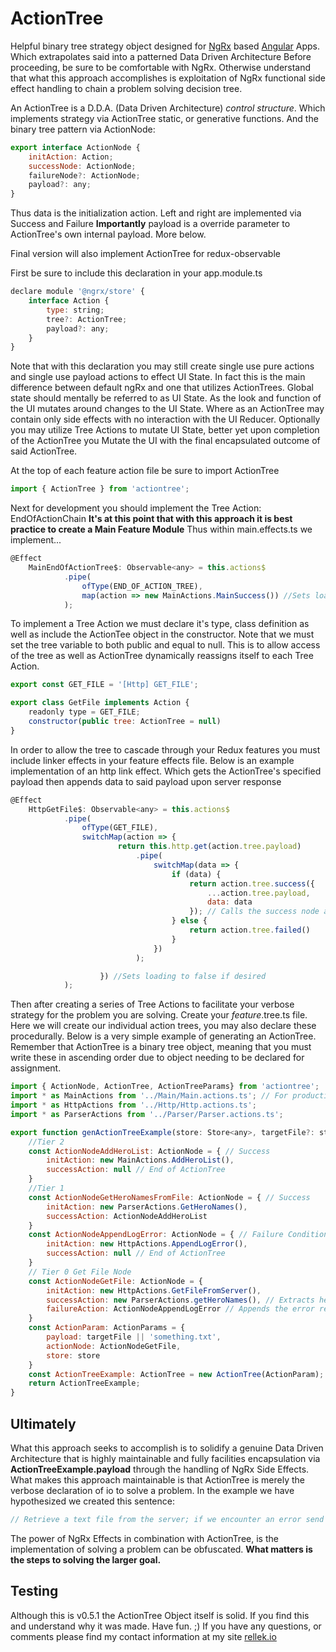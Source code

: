 # ActionTree

Helpful binary tree strategy object designed for [NgRx](ngrx.io) based [Angular](angular.io) Apps. Which extrapolates said into a patterned Data Driven Architecture
Before proceeding, be sure to be comfortable with NgRx.
Otherwise understand that what this approach accomplishes is exploitation of NgRx functional side effect handling to chain a problem solving decision tree.

An ActionTree is a D.D.A. (Data Driven Architecture) *control structure*. Which implements strategy via ActionTree static, or generative functions. And the binary tree pattern via ActionNode:

```javascript
export interface ActionNode {
    initAction: Action;
    successNode: ActionNode;
    failureNode?: ActionNode;
    payload?: any;
}
```

Thus data is the initialization action. Left and right are implemented via Success and Failure
**Importantly** payload is a override parameter to ActionTree's own internal payload. More below.

Final version will also implement ActionTree for redux-observable

First be sure to include this declaration in your app.module.ts

```javascript
declare module '@ngrx/store' {
    interface Action {
        type: string;
        tree?: ActionTree;
        payload?: any;
    }
}
```

Note that with this declaration you may still create single use pure actions and single use payload actions to effect UI State.
In fact this is the main difference between default ngRx and one that utilizes ActionTrees. Global state should mentally be referred to as UI State. As the look and function of the UI mutates around changes to the UI State. Where as an ActionTree may contain only side effects with no interaction with the UI Reducer. Optionally you may utilize Tree Actions to mutate UI State, better yet upon completion of the ActionTree you Mutate the UI with the final encapsulated outcome  of said ActionTree.

At the top of each feature action file be sure to import ActionTree

```javascript
import { ActionTree } from 'actiontree';
```

Next for development you should implement the Tree Action: EndOfActionChain
**It's at this point that with this approach it is best practice to create a Main Feature Module**
Thus within main.effects.ts we implement...

```javascript
@Effect
    MainEndOfActionTree$: Observable<any> = this.actions$
            .pipe(
                ofType(END_OF_ACTION_TREE),
                map(action => new MainActions.MainSuccess()) //Sets loading to false if desired
            );
```

To implement a Tree Action we must declare it's type, class definition as well as include the ActionTee object in the constructor. Note that we must set the tree variable to both public and equal to null. This is to allow access of the tree as well as ActionTree dynamically reassigns itself to each Tree Action.

```javascript
export const GET_FILE = '[Http] GET_FILE';

export class GetFile implements Action {
    readonly type = GET_FILE;
    constructor(public tree: ActionTree = null)
}
```

In order to allow the tree to cascade through your Redux features you must include linker effects in your feature effects file.
Below is an example implementation of an http link effect. Which gets the ActionTree's specified payload then appends data to said payload upon server response

```javascript
@Effect
    HttpGetFile$: Observable<any> = this.actions$
            .pipe(
                ofType(GET_FILE),
                switchMap(action => {
                        return this.http.get(action.tree.payload)
                            .pipe(
                                switchMap(data => {
                                    if (data) {
                                        return action.tree.success({
                                            ...action.tree.payload,
                                            data: data
                                        }); // Calls the success node and appends the returned data to the ActionTree Encapsulated State
                                    } else {
                                        return action.tree.failed()
                                    }
                                })
                            );

                    }) //Sets loading to false if desired
            );
```

Then after creating a series of Tree Actions to facilitate your verbose strategy for the problem you are solving. Create your *feature*.tree.ts file.
Here we will create our individual action trees, you may also declare these procedurally. Below is a very simple example of generating an ActionTree. Remember that ActionTree is a binary tree object, meaning that you must write these in ascending order due to object needing to be declared for assignment.

```javascript
import { ActionNode, ActionTree, ActionTreeParams} from 'actiontree';
import * as MainActions from '../Main/Main.actions.ts'; // For production, be sure to { } include only what you need
import * as HttpActions from '../Http/Http.actions.ts';
import * as ParserActions from '../Parser/Parser.actions.ts';

export function genActionTreeExample(store: Store<any>, targetFile?: string) {
    //Tier 2
    const ActionNodeAddHeroList: ActionNode = { // Success
        initAction: new MainActions.AddHeroList(),
        successAction: null // End of ActionTree
    }
    //Tier 1
    const ActionNodeGetHeroNamesFromFile: ActionNode = { // Success
        initAction: new ParserActions.GetHeroNames(),
        successAction: ActionNodeAddHeroList
    }
    const ActionNodeAppendLogError: ActionNode = { // Failure Condition
        initAction: new HttpActions.AppendLogError(),
        successAction: null // End of ActionTree
    }
    // Tier 0 Get File Node
    const ActionNodeGetFile: ActionNode = {
        initAction: new HttpActions.GetFileFromServer(),
        successAction: new ParserActions.getHeroNames(), // Extracts hero names from the txt file
        failureAction: ActionNodeAppendLogError // Appends the error response then logs to console
    }
    const ActionParam: ActionParams = {
        payload: targetFile || 'something.txt',
        actionNode: ActionNodeGetFile,
        store: store
    }
    const ActionTreeExample: ActionTree = new ActionTree(ActionParam);
    return ActionTreeExample;
}
```

## Ultimately

What this approach seeks to accomplish is to solidify a genuine Data Driven Architecture that is highly maintainable and fully facilities encapsulation via **ActionTreeExample.payload** through the handling of NgRx Side Effects.
What makes this approach maintainable is that ActionTree is merely the verbose declaration of io to solve a problem. In the example we have hypothesized we created this sentence:

```javascript
// Retrieve a text file from the server; if we encounter an error send to our log service; otherwise parse out the hero names in the file; finally, add it to the UI.
```

The power of NgRx Effects in combination with ActionTree, is the implementation of solving a problem can be obfuscated. **What matters is the steps to solving the larger goal.**

## Testing

Although this is v0.5.1 the ActionTree Object itself is solid. If you find this and understand why it was made. Have fun. ;) If you have any questions, or comments please find my contact information at my site [rellek.io](rellek.io)